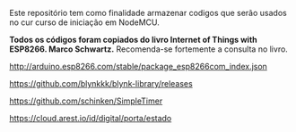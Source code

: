 Este repositório tem como finalidade armazenar codigos que serão usados no cur
curso de iniciação em NodeMCU.

**Todos os códigos foram copiados do livro Internet of Things with ESP8266.
Marco Schwartz.**
Recomenda-se fortemente a consulta no livro.

http://arduino.esp8266.com/stable/package_esp8266com_index.json


https://github.com/blynkkk/blynk-library/releases


https://github.com/schinken/SimpleTimer


https://cloud.arest.io/id/digital/porta/estado
